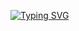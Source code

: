 [![Typing SVG](https://readme-typing-svg.demolab.com/?lines=Hi+this+is+Ramesh+here;Welcome+to+my+Github)](https://git.io/typing-svg)
